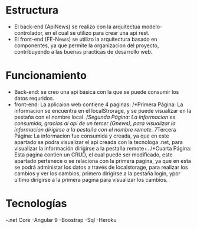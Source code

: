# Estructura
- El back-end (ApiNews) se realizo con la arquitectua modelo-controlador, en el cual se utilizo para crear una api rest.
- El front-end (FE-News) se utilizo la arquitectura basado en componentes, ya que permite la organizacion del proyecto, contribuyendo a las buenas practicas de desarrollo web.

# Funcionamiento
- Back-end: se creo una api básica con la que se puede consumir los datos requridos.
- front-end: La aplicaion web contiene 4 paginas:
  /*Primera Página: La informacion se encuentra en el localStrorage, y se puede visualizar en la pestaña con el nombre local.
  /*Segunda Página: La informacion es consumida, gracias al api de un tercer (Gnews), para visualizar la informacion dirigirse a la pestaña con el nombre remote.
  7*Tercera Página: La informacion fue consumida y creada, ya que en este apartado se podra visualizar el api creada con la tecnologa .net, para visualizar la información dirigirse a la pestaña remote+.
  /*Cuarta Página: Esta pagina contien un CRUD, el cual puede ser modificado, este apartado pertenece o se relaciona con la primera pagina, ya que en esta se podrá administar los datos a través de localstorage, para realizar los cambios y ver los cambios, primero dirigirse a la pestaña login, ypor ultimo dirigirse a la primera pagina para visualizar los cambios.
  
 # Tecnologías
 -.net Core
 -Angular 9
 -Boostrap
 -Sql
 -Heroku
 

